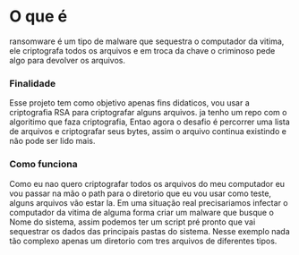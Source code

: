 <h1>O que é</h1>
<p>ransomware é um tipo de malware que sequestra o computador da vitima, ele criptografa todos os arquivos e em troca da chave o criminoso pede algo para
    devolver os arquivos.
</p>

<h3>Finalidade</h3>
<p>Esse projeto tem como objetivo apenas fins didaticos, vou usar a criptografia RSA para criptografar alguns arquivos.
    ja tenho um repo com o algoritimo que faza criptografia, Entao agora o desafio é percorrer uma lista de arquivos e
    criptografar seus bytes, assim o arquivo continua existindo e não pode ser lido mais.
</p>

<h3>Como funciona</h3>
<p>
    Como eu nao quero criptografar todos os arquivos do meu computador eu vou passar na mão o path para o diretorio que eu vou 
    usar como teste, alguns arquivos vão estar la. Em uma situação real precisariamos infectar o computador da vitima de alguma forma
    criar um malware que busque o Nome do sistema, assim podemos ter um script pré pronto que vai sequestrar os dados das principais pastas do sistema.
    Nesse exemplo nada tão complexo apenas um diretorio com tres arquivos de diferentes tipos.
</p>